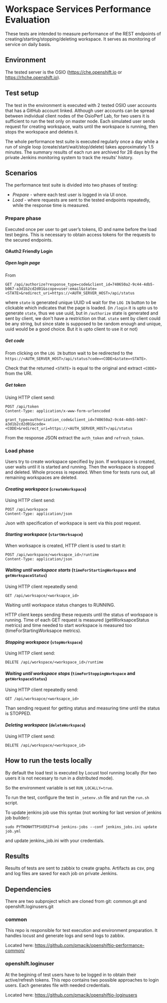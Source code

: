 # Workspace Services Performance Evaluation
These tests are intended to measure performance of the REST endpoints of creating/starting/stopping/deleting workspace. It serves as monitoring of service on daily basis.

## Environment
The tested server is the OSIO (https://che.openshift.io or https://rhche.openshift.io).


## Test setup
The test in the environment is executed with 2 tested OSIO user accounts that has a GitHub account linked.
Although user accounts can be spread between individual client nodes of the OsioPerf Lab, for two users it is sufficient to run the test only on master node.
Each simulated user sends request for creating workspace,
waits until the workspace is running, then stops the workspace and deletes it.

The whole performance test suite is executed regularly once a day
while a run of single loop (create/start/wait/stop/delete) takes approximately 1.5 minutes. The summary results of each run
are archived for 28 days by the private Jenkins monitoring system
to track the results' history. 

## Scenarios
The performance test suite is divided into two phases of testing:
 * *Prepare* - where each test user is logged in via UI once.
 * *Load* - where requests are sent to the tested endpoints repeatedly, while the response time is measured. 

### Prepare phase
Executed once per user to get user’s tokens, ID and name before the load test begins.
This is necessary to obtain access tokens for the requests to the secured endpoints.

#### OAuth2 Friendly Login
##### *Open login page*
From
```
GET /api/authorize?response_type=code&client_id=740650a2-9c44-4db5-b067-a3d1b2cd2d01&scope=user:email&state=<STATE>&redirect_uri=https://<AUTH_SERVER_HOST>/api/status
```
where `state` is generated unique UUID v4 wait for the `LOG IN` button to be clickable which indicates that the page is loaded.
(in `/login` it is upto us to generate `state`, thus we use uuid, but in `/authorize` state is generated and sent by client,
we don't have a restriction on that. `state` sent by client could be any string, but since state is supposed to be random enough and unique,
uuid would be a good choice. But it is upto client to use it or not)

##### *Get code*
From clicking on the `LOG IN` button wait to be redirected to the `https://<AUTH_SERVER_HOST>/api/status?code=<CODE>&state=<STATE>`.

Check that the returned `<STATE>` is equal to the original and extract `<CODE>` from the URI.

##### *Get token*
Using HTTP client send:
```
POST /api/token
Content-Type: application/x-www-form-urlencoded

grant_type=authorization_code&client_id=740650a2-9c44-4db5-b067-a3d1b2cd2d01&code=<CODE>&redirect_uri=https://<AUTH_SERVER_HOST>/api/status
```

From the response JSON extract the `auth_token` and `refresh_token`.

### Load phase
Users try to create workspace specified by json. If workspace is created, user waits until it is started and running. Then the workspace is
stopped and deleted. Whole process is repeated. When time for tests runs out, all remaining workspaces are deleted.

#### *Creating workspace* (`createWorkspace`)
Using HTTP client send:
```
POST /api/workspace
Content-Type: application/json
```

Json with specification of workspace is sent via this post request.

#### *Starting workspace* (`startWorksapce`)
When worksapce is created, HTTP client is used to start it:
```
POST /api/workspace/<worksapce_id>/runtime
Content-Type: application/json
```

#### *Waiting until workspace starts* (`timeForStartingWorkspace` and `getWorkspaceStatus`)
Using HTTP client repeatedly send:
```
GET /api/worksapce/<worksapce_id>
```
Waiting until workspace status changes to RUNNING.

HTTP client keeps sending these requests until the status of workspace is running. Time of each GET request is measured
(getWorksapceStatus metrics) and time needed to start workspace is measured too (timeForStartingWorksapce metrics).

#### *Stopping workspace* (`stopWorkspace`)
Using HTTP client send:
```
DELETE /api/workspace/<workspace_id>/runtime
```

#### *Waiting until workspace stops* (`timeForStoppingWorkspace` and `getWorkspaceStatus`)
Using HTTP client repeatedly send:
```
GET /api/worksapce/<worksapce_id>
```
Than sending request for getting status and measuring time until the status is STOPPED.

#### *Deleting workspace* (`deleteWorkspace`)
Using HTTP client send:
```
DELETE /api/workspace/<workspace_id>
```

## How to run the tests locally
By default the load test is executed by Locust tool running locally (for two users it is not necesary to run in a distributed mode).

So the environment variable is set `RUN_LOCALLY=true`.

To run the test, configure the test in `_setenv.sh` file and run the `run.sh` script.

To update jenkins job use this syntax (not working for last version of jenkins job builder):
```
sudo PYTHONHTTPSVERIFY=0 jenkins-jobs --conf jenkins_jobs.ini update job.yml
```
and update jenkins_job.ini with your credentials.

## Results

Results of tests are sent to zabbix to create graphs. Artifacts as csv, png and log files are saved for each job on private Jenkins.

## Dependencies

There are two subproject which are cloned from git: common.git and openshift.loginusers.git

### common

This repo is responsible for test execution and environment preparation. It handles locust and generate logs and send logs to zabbix.

Located here: https://github.com/pmacik/openshiftio-performance-common/

### openshift.loginuser

At the begining of test users have to be logged in to obtain their active/refresh tokens. This repo contains two possible approaches
to login users. Each generates file with needed credentials.

Located here: https://github.com/pmacik/openshiftio-loginusers